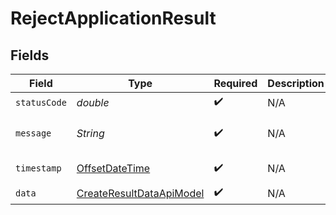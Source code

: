 # RejectApplicationResult


## Fields

| Field                                                                                     | Type                                                                                      | Required                                                                                  | Description                                                                               | Example                                                                                   |
| ----------------------------------------------------------------------------------------- | ----------------------------------------------------------------------------------------- | ----------------------------------------------------------------------------------------- | ----------------------------------------------------------------------------------------- | ----------------------------------------------------------------------------------------- |
| `statusCode`                                                                              | *double*                                                                                  | :heavy_check_mark:                                                                        | N/A                                                                                       | 200                                                                                       |
| `message`                                                                                 | *String*                                                                                  | :heavy_check_mark:                                                                        | N/A                                                                                       | Application rejected successfully.                                                        |
| `timestamp`                                                                               | [OffsetDateTime](https://docs.oracle.com/javase/8/docs/api/java/time/OffsetDateTime.html) | :heavy_check_mark:                                                                        | N/A                                                                                       | 2021-01-01T01:01:01.000Z                                                                  |
| `data`                                                                                    | [CreateResultDataApiModel](../../models/components/CreateResultDataApiModel.md)           | :heavy_check_mark:                                                                        | N/A                                                                                       |                                                                                           |